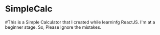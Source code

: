 # SimpleCalc
#This is a Simple Calculator that I created while learninfg ReactJS. I'm at a beginner stage. So, Please Ignore the mistakes.

